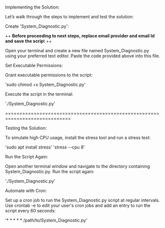 Implementing the Solution:

Let’s walk through the steps to implement and test the solution:

Create 'System_Diagnostic.py':

++ **Before proceeding to next steps, replace email provider and email Id and save the scrip**t ++

Open your terminal and create a new file named System_Diagnostic.py using your preferred text editor. Paste the code provided above into this file.

Set Executable Permissions:

Grant executable permissions to the script:

'sudo chmod +x System_Diagnostic.py'

Execute the script in the terminal:

'./System_Diagnostic.py'

=============================================================================

Testing the Solution:

To simulate high CPU usage, install the stress tool and run a stress test:

'sudo apt install stress'
'stress --cpu 8'

Run the Script Again:

Open another terminal window and navigate to the directory containing System_Diagnostic.py. Run the script again:

'./System_Diagnostic.py'

Automate with Cron:

Set up a cron job to run the System_Diagnostic.py script at regular intervals. 
Use crontab -e to edit your user's cron jobs and add an entry to run the script every 60 seconds:

'* * * * * /path/to/System_Diagnostic.py'
